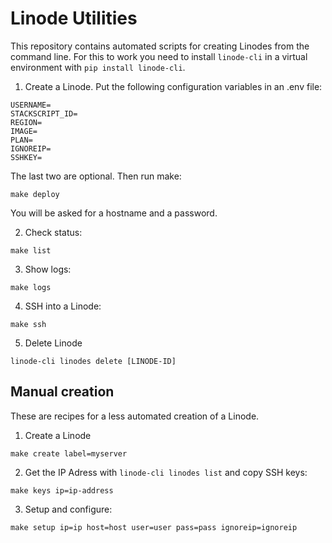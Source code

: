 # Linode Utilities

This repository contains automated scripts for creating Linodes from the command line. For this to work you need to install `linode-cli` in a virtual environment with `pip install linode-cli`.

1. Create a Linode. Put the following configuration variables in an .env file:
```
USERNAME=
STACKSCRIPT_ID=
REGION=
IMAGE=
PLAN=
IGNOREIP=
SSHKEY=
```
The last two are optional. Then run make:
```
make deploy
```
You will be asked for a hostname and a password.

2. Check status:
```
make list
```

3. Show logs:
```
make logs
```

4. SSH into a Linode:
```
make ssh
```

5. Delete Linode
```
linode-cli linodes delete [LINODE-ID]
```


## Manual creation

These are recipes for a less automated creation of a Linode.

1. Create a Linode
```
make create label=myserver
```

2. Get the IP Adress with `linode-cli linodes list` and copy SSH keys:
```
make keys ip=ip-address
```

3. Setup and configure:
```
make setup ip=ip host=host user=user pass=pass ignoreip=ignoreip
```
